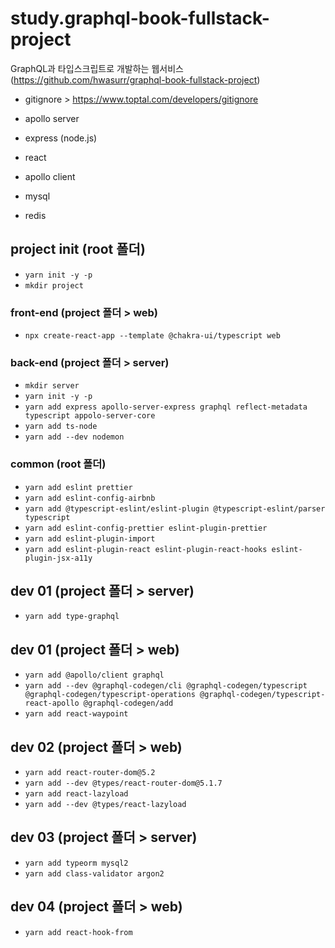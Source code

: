 # study.graphql-book-fullstack-project

GraphQL과 타입스크립트로 개발하는 웹서비스 (https://github.com/hwasurr/graphql-book-fullstack-project)

- gitignore > https://www.toptal.com/developers/gitignore

- apollo server
- express (node.js)
- react
- apollo client
- mysql
- redis

## project init (root 폴더)

- `yarn init -y -p`
- `mkdir project`

### front-end (project 폴더 > web)

- `npx create-react-app --template @chakra-ui/typescript web`

### back-end (project 폴더 > server)

- `mkdir server`
- `yarn init -y -p`
- `yarn add express apollo-server-express graphql reflect-metadata typescript appolo-server-core`
- `yarn add ts-node`
- `yarn add --dev nodemon`

### common (root 폴더)

- `yarn add eslint prettier`
- `yarn add eslint-config-airbnb`
- `yarn add @typescript-eslint/eslint-plugin @typescript-eslint/parser typescript`
- `yarn add eslint-config-prettier eslint-plugin-prettier`
- `yarn add eslint-plugin-import`
- `yarn add eslint-plugin-react eslint-plugin-react-hooks eslint-plugin-jsx-a11y`

## dev 01 (project 폴더 > server)

- `yarn add type-graphql`

## dev 01 (project 폴더 > web)

- `yarn add @apollo/client graphql`
- `yarn add --dev @graphql-codegen/cli @graphql-codegen/typescript @graphql-codegen/typescript-operations @graphql-codegen/typescript-react-apollo @graphql-codegen/add`
- `yarn add react-waypoint`

## dev 02 (project 폴더 > web)

- `yarn add react-router-dom@5.2`
- `yarn add --dev @types/react-router-dom@5.1.7`
- `yarn add react-lazyload`
- `yarn add --dev @types/react-lazyload`

## dev 03 (project 폴더 > server)

- `yarn add typeorm mysql2`
- `yarn add class-validator argon2`

## dev 04 (project 폴더 > web)

- `yarn add react-hook-from`
